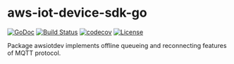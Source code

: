 # aws-iot-device-sdk-go

[![GoDoc](https://godoc.org/github.com/seqsense/aws-iot-device-sdk-go?status.svg)](http://godoc.org/github.com/seqsense/aws-iot-device-sdk-go) [![Build Status](https://travis-ci.com/seqsense/aws-iot-device-sdk-go.svg?branch=master)](https://travis-ci.com/seqsense/aws-iot-device-sdk-go) [![codecov](https://codecov.io/gh/seqsense/aws-iot-device-sdk-go/branch/master/graph/badge.svg)](https://codecov.io/gh/seqsense/aws-iot-device-sdk-go) [![License](https://img.shields.io/badge/License-Apache%202.0-blue.svg)](https://github.com/seqsense/aws-iot-device-sdk-go/blob/master/LICENSE)

Package awsiotdev implements offline queueing and reconnecting features of MQTT protocol.
